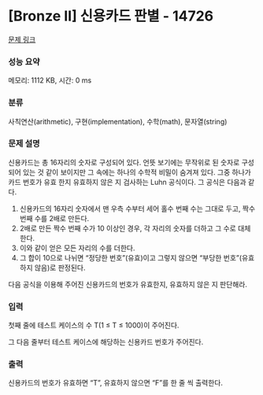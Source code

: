 # [Bronze II] 신용카드 판별 - 14726 

[문제 링크](https://www.acmicpc.net/problem/14726) 

### 성능 요약

메모리: 1112 KB, 시간: 0 ms

### 분류

사칙연산(arithmetic), 구현(implementation), 수학(math), 문자열(string)

### 문제 설명

<p>신용카드는 총 16자리의 숫자로 구성되어 있다. 언뜻 보기에는 무작위로 된 숫자로 구성되어 있는 것 같이 보이지만 그 속에는 하나의 수학적 비밀이 숨겨져 있다. 그중 하나가 카드 번호가 유효 한지 유효하지 않은 지 검사하는 Luhn 공식이다. 그 공식은 다음과 같다.</p>

<ol>
	<li>신용카드의 16자리 숫자에서 맨 우측 수부터 세어 홀수 번째 수는 그대로 두고, 짝수 번째 수를 2배로 만든다.</li>
	<li>2배로 만든 짝수 번째 수가 10 이상인 경우, 각 자리의 숫자를 더하고 그 수로 대체한다.</li>
	<li>이와 같이 얻은 모든 자리의 수를 더한다.</li>
	<li>그 합이 10으로 나뉘면 “정당한 번호”(유효)이고 그렇지 않으면 “부당한 번호”(유효하지 않음)로 판정된다.</li>
</ol>

<p>다음 공식을 이용해 주어진 신용카드의 번호가 유효한지, 유효하지 않은 지 판단해라.</p>

### 입력 

 <p>첫째 줄에 테스트 케이스의 수 T(1 ≤ T ≤ 1000)이 주어진다.</p>

<p>그 다음 줄부터 테스트 케이스에 해당하는 신용카드 번호가 주어진다.</p>

### 출력 

 <p>신용카드의 번호가 유효하면 “T”, 유효하지 않으면 “F”를 한 줄 씩 출력한다.</p>

